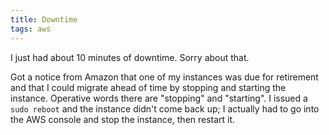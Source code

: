 ```yaml
---
title: Downtime
tags: aws
---
```


I just had about 10 minutes of downtime. Sorry about that.

Got a notice from Amazon that one of my instances was due for retirement and that I could migrate ahead of time by stopping and starting the instance. Operative words there are "stopping" and "starting". I issued a `sudo reboot` and the instance didn't come back up; I actually had to go into the AWS console and stop the instance, then restart it.
